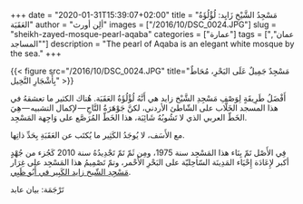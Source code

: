 +++
date = "2020-01-31T15:39:07+02:00"
title = "مَسْجِدُ الشَّيْخِ زَايِد: لُؤْلُؤَةُ العَقَبَة"
author = "ألِن أورث"
images = ["/2016/10/DSC_0024.JPG"]
slug = "sheikh-zayed-mosque-pearl-aqaba"
categories = ["عمارة"]
tags = ["عمان", "المساجد"]
description = "The pearl of Aqaba is an elegant white mosque by the sea."
+++

{{< figure src="/2016/10/DSC_0024.JPG" title="مَسْجِدٌ جَمِيلٌ عَلَى البَحْرِ، مُحَاطٌ بِأَشْجَارِ النَّخِيل" >}}

أَفْضَلُ طَرِيقَةٍ لِوَصْفِ مَسْجِدِ الشَّيْخ زايد هي أَنَّهُ لُؤْلُؤَةُ العَقَبَة. هُناك الكثير ما تعشقهُ في هذا المسجد الخَلَّاب على الشّاطئ الأردني، لكنَّ جَوْهَرَةُ التَّاجِ — لإكمال التشبيه — هِيَ الخَطّ العربي الذي لا تَشُوبُهُ شَائِبَة، هذا الخَطّ المُرَصَّع على وَاجِهة المَسْجِد.

<!--more-->
 مع الأَسَف، لا يُوجَدُ الكَثِير ما يُكتَب عن العَقَبَةِ بِحَدِّ ذاتِها.

فِي الأَصْل تَمّ بِنَاء هذا المَسْجِد سنة 1975، ومِن ثَمّ تَمّ تَجْدِيدُهُ  سنة 2010 كَجُزء من جُهْدٍ أكبر لإِعَادَة إِحْيَاء المَدِينَة السّاحِليّة على البَحْرِ الأَحْمر، وتمّ تَصْمِيمُ هذا المَسْجِد على غِرَار [مَسْجِدِ الشّيخ زايد الكَبِير في أَبُو ظَبِي](https://www.szgmc.gov.ae/ar/).

تَرْجَمَة: بيان عابد
